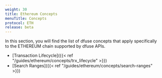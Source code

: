 ```yaml
---
weight: 30
title: Ethereum Concepts
menuTitle: Concepts
protocol: ETH
release: beta
---
```


In this section, you will find the list of dfuse concepts that apply specifically to the ETHEREUM
chain supported by dfuse APIs.

- [Transaction Lifecycle]({{< ref "/guides/ethereum/concepts/trx_lifecycle" >}})
- [Search Ranges]({{< ref "/guides/ethereum/concepts/search-ranges" >}})
